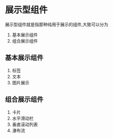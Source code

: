# 展示型组件

展示型组件就是指那种纯用于展示的组件,大致可以分为

1. 基本展示组件
2. 组合展示组件

## 基本展示组件

1. 标签
2. 文本
3. 图片展示

## 组合展示组件

1. 卡片
2. 水平滑动栏
3. 垂直滚动列表
4. 瀑布流